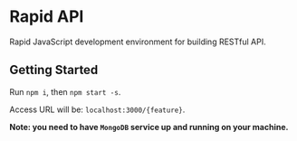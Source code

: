 # Rapid API

Rapid JavaScript development environment for building RESTful API.

## Getting Started

Run `npm i`, then `npm start -s`.

Access URL will be: `localhost:3000/{feature}`.

**Note: you need to have `MongoDB` service up and running on your machine.**
